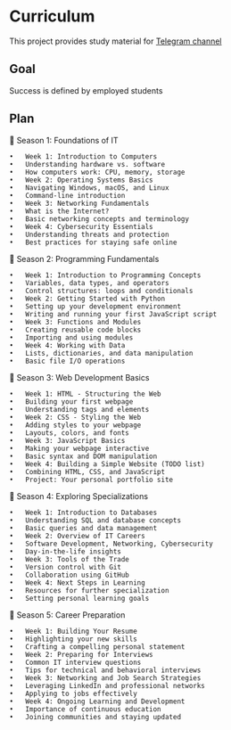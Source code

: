 # Curriculum
This project provides study material for [Telegram channel](https://t.me/learniteasy2)

## Goal
Success is defined by employed students

## Plan
🌟 Season 1: Foundations of IT

	•	Week 1: Introduction to Computers
	•	Understanding hardware vs. software
	•	How computers work: CPU, memory, storage
	•	Week 2: Operating Systems Basics
	•	Navigating Windows, macOS, and Linux
	•	Command-line introduction
	•	Week 3: Networking Fundamentals
	•	What is the Internet?
	•	Basic networking concepts and terminology
	•	Week 4: Cybersecurity Essentials
	•	Understanding threats and protection
	•	Best practices for staying safe online

🌟 Season 2: Programming Fundamentals

	•	Week 1: Introduction to Programming Concepts
	•	Variables, data types, and operators
	•	Control structures: loops and conditionals
	•	Week 2: Getting Started with Python
	•	Setting up your development environment
	•	Writing and running your first JavaScript script
	•	Week 3: Functions and Modules
	•	Creating reusable code blocks
	•	Importing and using modules
	•	Week 4: Working with Data
	•	Lists, dictionaries, and data manipulation
	•	Basic file I/O operations

🌟 Season 3: Web Development Basics

	•	Week 1: HTML - Structuring the Web
	•	Building your first webpage
	•	Understanding tags and elements
	•	Week 2: CSS - Styling the Web
	•	Adding styles to your webpage
	•	Layouts, colors, and fonts
	•	Week 3: JavaScript Basics
	•	Making your webpage interactive
	•	Basic syntax and DOM manipulation
	•	Week 4: Building a Simple Website (TODO list)
	•	Combining HTML, CSS, and JavaScript
	•	Project: Your personal portfolio site

🌟 Season 4: Exploring Specializations

	•	Week 1: Introduction to Databases
	•	Understanding SQL and database concepts
	•	Basic queries and data management
	•	Week 2: Overview of IT Careers
	•	Software Development, Networking, Cybersecurity
	•	Day-in-the-life insights
	•	Week 3: Tools of the Trade
	•	Version control with Git
	•	Collaboration using GitHub
	•	Week 4: Next Steps in Learning
	•	Resources for further specialization
	•	Setting personal learning goals

🌟 Season 5: Career Preparation

	•	Week 1: Building Your Resume
	•	Highlighting your new skills
	•	Crafting a compelling personal statement
	•	Week 2: Preparing for Interviews
	•	Common IT interview questions
	•	Tips for technical and behavioral interviews
	•	Week 3: Networking and Job Search Strategies
	•	Leveraging LinkedIn and professional networks
	•	Applying to jobs effectively
	•	Week 4: Ongoing Learning and Development
	•	Importance of continuous education
	•	Joining communities and staying updated